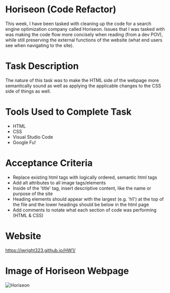 # Horiseon (Code Refactor)
This week, I have been tasked with cleaning up the code for a search engine optimization company called Horiseon. Issues that I was tasked with was making the code flow more concisely when reading (from a dev POV), while still preserving the external functions of the website (what end users see when navigating to the site).

# Task Description
The nature of this task was to make the HTML side of the webpage more semantically sound as well as applying the applicable changes to the CSS side of things as well.

# Tools Used to Complete Task
* HTML
* CSS
* Visual Studio Code
* Google Fu!
  
# Acceptance Criteria
* Replace existing html tags with logically ordered, semantic html tags
* Add alt attributes to all image tags/elements
* Inside of the 'title' tag, insert descriptive content, like the name or purpose of the site
* Heading elements should appear with the largest (e.g. 'h1') at the top of the file and the lower headings should be below in the html page
* Add comments to notate what each section of code was performing (HTML & CSS)
  
# Website
https://jwright323.github.io/HW1/

# Image of Horiseon Webpage
![Horiseon](https://github.com/jwright323/code-refractor/blob/master/horiseon.png)
